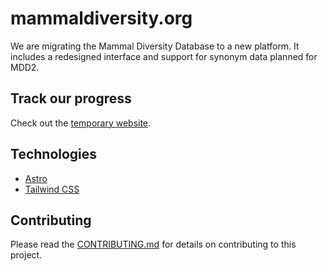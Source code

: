 # mammaldiversity.org

We are migrating the Mammal Diversity Database to a new platform. It includes a redesigned interface and support for synonym data planned for MDD2.

## Track our progress

Check out the [temporary website](https://hhandika.github.io/mammaldiversity-org/).

## Technologies

- [Astro](https://astro.build/)
- [Tailwind CSS](https://tailwindcss.com/)

## Contributing

Please read the [CONTRIBUTING.md](CONTRIBUTING.md) for details on contributing to this project.

